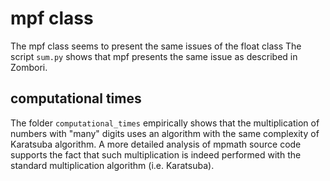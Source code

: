 # mpf class

The mpf class seems to present the same issues of the float class
The script `sum.py` shows that mpf presents the same issue as described in Zombori.

## computational times

The folder `computational_times` empirically shows that the multiplication of numbers with "many" digits uses an algorithm with the same complexity of Karatsuba algorithm. 
A more detailed analysis of mpmath source code supports the fact that such multiplication is indeed performed with the standard multiplication algorithm (i.e. Karatsuba).
